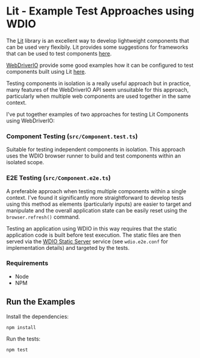 # Lit - Example Test Approaches using WDIO

The [Lit](https://lit.dev) library is an excellent way to develop lightweight components that can be used very flexibily. Lit provides some suggestions for frameworks that can be used to test components [here](https://lit.dev/docs/tools/testing/).

[WebDriverIO](https://webdriver.io/) provide some good examples how it can be configured to test components built using Lit [here](https://webdriver.io/docs/component-testing/lit).

Testing components in isolation is a really useful approach but in practice, many features of the WebDriverIO API seem unsuitable for this approach, particularly when multiple web components are used together in the same context.

I've put together examples of two approaches for testing Lit Components using WebDriverIO:

### Component Testing (`src/Component.test.ts`)

Suitable for testing independent components in isolation. This approach uses the WDIO browser runner to build and test components within an isolated scope.

### E2E Testing (`src/Component.e2e.ts`)

A preferable approach when testing multiple components within a single context. I've found it significantly more straightforward to develop tests using this method as elements (particularly inputs) are easier to target and manipulate and the overall application state can be easily reset using the `browser.refresh()` command.

Testing an application using WDIO in this way requires that the static application code is built before test execution. The static files are then served via the [WDIO Static Server](https://webdriver.io/docs/static-server-service/) service (see `wdio.e2e.conf` for implementation details) and targeted by the tests.

### Requirements

- Node
- NPM

## Run the Examples

Install the dependencies:

    npm install

Run the tests:

    npm test
